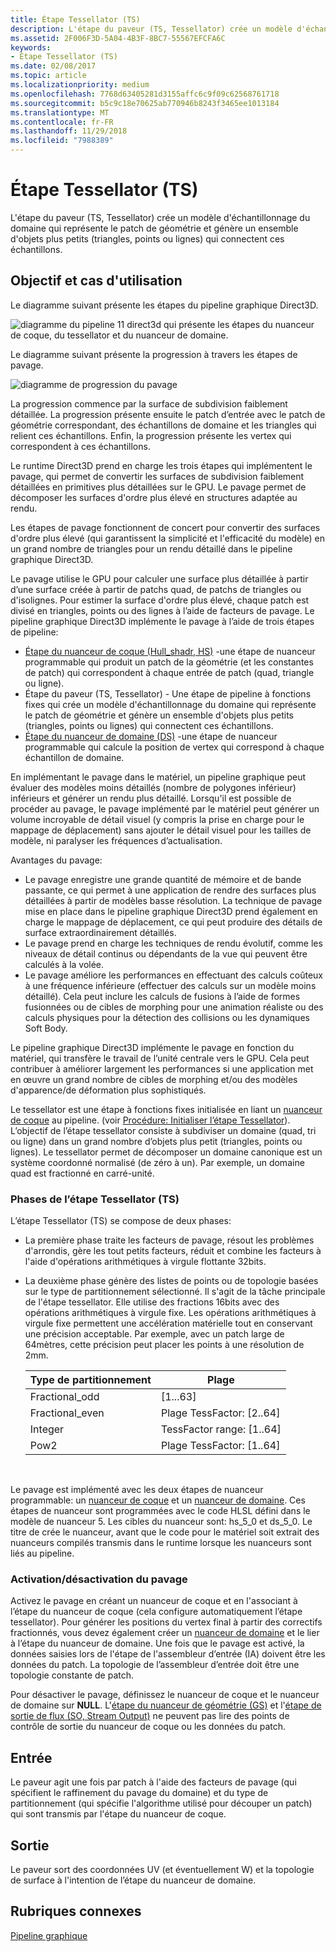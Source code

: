```yaml
---
title: Étape Tessellator (TS)
description: L'étape du paveur (TS, Tessellator) crée un modèle d'échantillonnage du domaine qui représente le patch de géométrie et génère un ensemble d'objets plus petits (triangles, points ou lignes) qui connectent ces échantillons.
ms.assetid: 2F006F3D-5A04-4B3F-8BC7-55567EFCFA6C
keywords:
- Étape Tessellator (TS)
ms.date: 02/08/2017
ms.topic: article
ms.localizationpriority: medium
ms.openlocfilehash: 7768d63405281d3155affc6c9f09c62568761718
ms.sourcegitcommit: b5c9c18e70625ab770946b8243f3465ee1013184
ms.translationtype: MT
ms.contentlocale: fr-FR
ms.lasthandoff: 11/29/2018
ms.locfileid: "7988389"
---
```

# <a name="tessellator-ts-stage"></a>Étape Tessellator (TS)


L'étape du paveur (TS, Tessellator) crée un modèle d'échantillonnage du domaine qui représente le patch de géométrie et génère un ensemble d'objets plus petits (triangles, points ou lignes) qui connectent ces échantillons.

## <a name="span-idpurposeandusesspanspan-idpurposeandusesspanspan-idpurposeandusesspanpurpose-and-uses"></a><span id="Purpose_and_uses"></span><span id="purpose_and_uses"></span><span id="PURPOSE_AND_USES"></span>Objectif et cas d'utilisation


Le diagramme suivant présente les étapes du pipeline graphique Direct3D.

![diagramme du pipeline 11 direct3d qui présente les étapes du nuanceur de coque, du tessellator et du nuanceur de domaine.](images/d3d11-pipeline-stages-tessellation.png)

Le diagramme suivant présente la progression à travers les étapes de pavage.

![diagramme de progression du pavage](images/tess-prog.png)

La progression commence par la surface de subdivision faiblement détaillée. La progression présente ensuite le patch d’entrée avec le patch de géométrie correspondant, des échantillons de domaine et les triangles qui relient ces échantillons. Enfin, la progression présente les vertex qui correspondent à ces échantillons.

Le runtime Direct3D prend en charge les trois étapes qui implémentent le pavage, qui permet de convertir les surfaces de subdivision faiblement détaillées en primitives plus détaillées sur le GPU. Le pavage permet de décomposer les surfaces d'ordre plus élevé en structures adaptée au rendu.

Les étapes de pavage fonctionnent de concert pour convertir des surfaces d'ordre plus élevé (qui garantissent la simplicité et l'efficacité du modèle) en un grand nombre de triangles pour un rendu détaillé dans le pipeline graphique Direct3D.

Le pavage utilise le GPU pour calculer une surface plus détaillée à partir d’une surface créée à partir de patchs quad, de patchs de triangles ou d'isolignes. Pour estimer la surface d'ordre plus élevé, chaque patch est divisé en triangles, points ou des lignes à l’aide de facteurs de pavage. Le pipeline graphique Direct3D implémente le pavage à l’aide de trois étapes de pipeline:

-   [Étape du nuanceur de coque (Hull_shadr, HS)](hull-shader-stage--hs-.md) -une étape de nuanceur programmable qui produit un patch de la géométrie (et les constantes de patch) qui correspondent à chaque entrée de patch (quad, triangle ou ligne).
-   Étape du paveur (TS, Tessellator) - Une étape de pipeline à fonctions fixes qui crée un modèle d'échantillonnage du domaine qui représente le patch de géométrie et génère un ensemble d'objets plus petits (triangles, points ou lignes) qui connectent ces échantillons.
-   [Étape du nuanceur de domaine (DS)](domain-shader-stage--ds-.md) -une étape de nuanceur programmable qui calcule la position de vertex qui correspond à chaque échantillon de domaine.

En implémentant le pavage dans le matériel, un pipeline graphique peut évaluer des modèles moins détaillés (nombre de polygones inférieur) inférieurs et générer un rendu plus détaillé. Lorsqu'il est possible de procéder au pavage, le pavage implémenté par le matériel peut générer un volume incroyable de détail visuel (y compris la prise en charge pour le mappage de déplacement) sans ajouter le détail visuel pour les tailles de modèle, ni paralyser les fréquences d’actualisation.

Avantages du pavage:

-   Le pavage enregistre une grande quantité de mémoire et de bande passante, ce qui permet à une application de rendre des surfaces plus détaillées à partir de modèles basse résolution. La technique de pavage mise en place dans le pipeline graphique Direct3D prend également en charge le mappage de déplacement, ce qui peut produire des détails de surface extraordinairement détaillés.
-   Le pavage prend en charge les techniques de rendu évolutif, comme les niveaux de détail continus ou dépendants de la vue qui peuvent être calculés à la volée.
-   Le pavage améliore les performances en effectuant des calculs coûteux à une fréquence inférieure (effectuer des calculs sur un modèle moins détaillé). Cela peut inclure les calculs de fusions à l’aide de formes fusionnées ou de cibles de morphing pour une animation réaliste ou des calculs physiques pour la détection des collisions ou les dynamiques Soft Body.

Le pipeline graphique Direct3D implémente le pavage en fonction du matériel, qui transfère le travail de l’unité centrale vers le GPU. Cela peut contribuer à améliorer largement les performances si une application met en œuvre un grand nombre de cibles de morphing et/ou des modèles d'apparence/de déformation plus sophistiqués.

Le tessellator est une étape à fonctions fixes initialisée en liant un [nuanceur de coque](hull-shader-stage--hs-.md) au pipeline. (voir [Procédure: Initialiser l’étape Tessellator](https://msdn.microsoft.com/library/windows/desktop/ff476341)). L’objectif de l’étape tessellator consiste à subdiviser un domaine (quad, tri ou ligne) dans un grand nombre d’objets plus petit (triangles, points ou lignes). Le tessellator permet de décomposer un domaine canonique est un système coordonné normalisé (de zéro à un). Par exemple, un domaine quad est fractionné en carré-unité.

### <a name="span-idphasesinthetessellatortsstagespanspan-idphasesinthetessellatortsstagespanspan-idphasesinthetessellatortsstagespanphases-in-the-tessellator-ts-stage"></a><span id="Phases_in_the_Tessellator__TS__stage"></span><span id="phases_in_the_tessellator__ts__stage"></span><span id="PHASES_IN_THE_TESSELLATOR__TS__STAGE"></span>Phases de l’étape Tessellator (TS)

L’étape Tessellator (TS) se compose de deux phases:

-   La première phase traite les facteurs de pavage, résout les problèmes d'arrondis, gère les tout petits facteurs, réduit et combine les facteurs à l'aide d'opérations arithmétiques à virgule flottante 32bits.
-   La deuxième phase génère des listes de points ou de topologie basées sur le type de partitionnement sélectionné. Il s'agit de la tâche principale de l'étape tessellator. Elle utilise des fractions 16bits avec des opérations arithmétiques à virgule fixe. Les opérations arithmétiques à virgule fixe permettent une accélération matérielle tout en conservant une précision acceptable. Par exemple, avec un patch large de 64mètres, cette précision peut placer les points à une résolution de 2mm.

    | Type de partitionnement | Plage                       |
    |----------------------|-----------------------------|
    | Fractional\_odd      | \[1...63\]                  |
    | Fractional\_even     | Plage TessFactor: \[2..64\] |
    | Integer              | TessFactor range: \[1..64\] |
    | Pow2                 | Plage TessFactor: \[1..64\] |

     

Le pavage est implémenté avec les deux étapes de nuanceur programmable: un [nuanceur de coque](hull-shader-stage--hs-.md) et un [nuanceur de domaine](domain-shader-stage--ds-.md). Ces étapes de nuanceur sont programmées avec le code HLSL défini dans le modèle de nuanceur 5. Les cibles du nuanceur sont: hs\_5\_0 et ds\_5\_0. Le titre de crée le nuanceur, avant que le code pour le matériel soit extrait des nuanceurs compilés transmis dans le runtime lorsque les nuanceurs sont liés au pipeline.

### <a name="span-idenablingdisablingtessellationspanspan-idenablingdisablingtessellationspanspan-idenablingdisablingtessellationspanenablingdisabling-tessellation"></a><span id="Enabling_disabling_tessellation"></span><span id="enabling_disabling_tessellation"></span><span id="ENABLING_DISABLING_TESSELLATION"></span>Activation/désactivation du pavage

Activez le pavage en créant un nuanceur de coque et en l'associant à l’étape du nuanceur de coque (cela configure automatiquement l’étape tessellator). Pour générer les positions du vertex final à partir des correctifs fractionnés, vous devez également créer un [nuanceur de domaine](domain-shader-stage--ds-.md) et le lier à l’étape du nuanceur de domaine. Une fois que le pavage est activé, la données saisies lors de l'étape de l'assembleur d’entrée (IA) doivent être les données du patch. La topologie de l’assembleur d’entrée doit être une topologie constante de patch.

Pour désactiver le pavage, définissez le nuanceur de coque et le nuanceur de domaine sur **NULL**. L'[étape du nuanceur de géométrie (GS)](geometry-shader-stage--gs-.md) et l'[étape de sortie de flux (SO, Stream Output)](stream-output-stage--so-.md) ne peuvent pas lire des points de contrôle de sortie du nuanceur de coque ou les données du patch.

## <a name="span-idinputspanspan-idinputspanspan-idinputspaninput"></a><span id="Input"></span><span id="input"></span><span id="INPUT"></span>Entrée


Le paveur agit une fois par patch à l'aide des facteurs de pavage (qui spécifient le raffinement du pavage du domaine) et du type de partitionnement (qui spécifie l'algorithme utilisé pour découper un patch) qui sont transmis par l'étape du nuanceur de coque.

## <a name="span-idoutputspanspan-idoutputspanspan-idoutputspanoutput"></a><span id="Output"></span><span id="output"></span><span id="OUTPUT"></span>Sortie


Le paveur sort des coordonnées UV (et éventuellement W) et la topologie de surface à l'intention de l’étape du nuanceur de domaine.

## <a name="span-idrelated-topicsspanrelated-topics"></a><span id="related-topics"></span>Rubriques connexes


[Pipeline graphique](graphics-pipeline.md)

 

 




